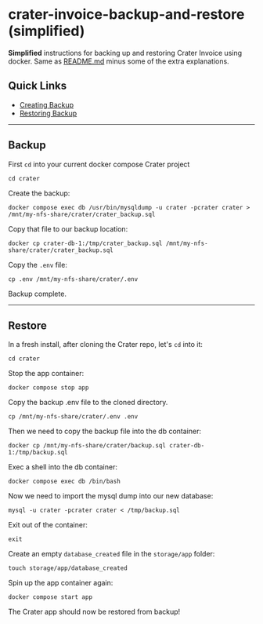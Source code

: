 # crater-invoice-backup-and-restore (simplified)
**Simplified** instructions for backing up and restoring Crater Invoice using docker. Same as [README.md](README.md) minus some of the extra explanations.

## Quick Links
- [Creating Backup](#backup)
- [Restoring Backup](#restore)

---

## Backup
First `cd` into your current docker compose Crater project
```
cd crater
```

Create the backup:
```
docker compose exec db /usr/bin/mysqldump -u crater -pcrater crater > /mnt/my-nfs-share/crater/crater_backup.sql
```

Copy that file to our backup location:
```
docker cp crater-db-1:/tmp/crater_backup.sql /mnt/my-nfs-share/crater/crater_backup.sql
```

Copy the `.env` file:
```
cp .env /mnt/my-nfs-share/crater/.env
```

Backup complete.

---

## Restore
In a fresh install, after cloning the Crater repo, let's `cd` into it:
```
cd crater
```
Stop the app container:
```
docker compose stop app
```

Copy the backup .env file to the cloned directory.
```
cp /mnt/my-nfs-share/crater/.env .env
```

Then we need to copy the backup file into the db container:
```
docker cp /mnt/my-nfs-share/crater/backup.sql crater-db-1:/tmp/backup.sql
```

Exec a shell into the db container:
```
docker compose exec db /bin/bash
```

Now we need to import the mysql dump into our new database:
```
mysql -u crater -pcrater crater < /tmp/backup.sql
```

Exit out of the container:
```
exit
```

Create an empty `database_created` file in the `storage/app` folder:
```
touch storage/app/database_created
```

Spin up the app container again:
```
docker compose start app
```

The Crater app should now be restored from backup!

